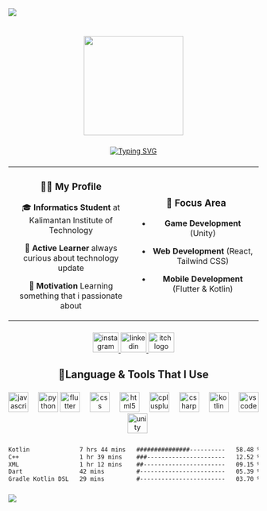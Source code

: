<div>
  <img style="100%" src="https://capsule-render.vercel.app/api?type=waving&height=200&color=gradient&customColorList=12&text=M.%20Sya%27bani%20Nur%20Zain&desc=Software%20Engineer%20|%20Informatics%20Student&descAlignY=67&descSize=25&fontSize=65&fontAlignY=40"  />
</div>

###

<br clear="both">

<div align="center">
  <img height="200" src="https://media1.tenor.com/m/IxFEoZ_X8FYAAAAd/silent-witch-happy.gif"  />
</div>

###

<div align="center">
  <a href="https://git.io/typing-svg"><img src="https://readme-typing-svg.herokuapp.com?font=Fira+Code&pause=1000&color=00E5F7&repeat=false&width=435&lines=Hello+and+welcome%2C+I'm+CrispySpinach%F0%9F%91%8B" alt="Typing SVG" /></a>
</div>

###

<table>
<tr>
<td align="center" width="50%">
  
### 👨‍💻 My Profile
  🎓 **Informatics Student** at Kalimantan Institute of Technology
  
  🌱 **Active Learner** always curious about technology update
  
  🚀 **Motivation** Learning something that i passionate about
  
</td>
<td align="center" width="50%">
  
### 🎯 Focus Area

  - **Game Development** (Unity)
    
  - **Web Development** (React, Tailwind CSS)
    
  - **Mobile Development** (Flutter & Kotlin)
    
</td>
</tr>
</table>

###

<div align="center">
  <a href="https://instagram.com/anyaaa_isosta" target="_blank">
    <img src="https://raw.githubusercontent.com/maurodesouza/profile-readme-generator/master/src/assets/icons/social/instagram/default.svg" width="52" height="40" alt="instagram logo"  />
  </a>
  <a href="www.linkedin.com/in/syabani-nz" target="_blank">
    <img src="https://raw.githubusercontent.com/maurodesouza/profile-readme-generator/master/src/assets/icons/social/linkedin/default.svg" width="52" height="40" alt="linkedin logo"  />
  </a>
  <a href="https://www.youtube.com/watch?v=dQw4w9WgXcQ" target="_blank">
    <img src="https://static.itch.io/images/itchio-textless-white.svg" width="52" height="40" alt="itch logo"  />
  </a>
</div>

###

<h2 align="center">🚀Language & Tools That I Use</h2>

###

<div align="center">
  <img src="https://skillicons.dev/icons?i=js" height="40" alt="javascript logo"  />
  <img width="12" />
  <img src="https://cdn.jsdelivr.net/gh/devicons/devicon/icons/python/python-original.svg" height="40" alt="python logo"  />
  <img src="https://cdn.jsdelivr.net/gh/devicons/devicon/icons/flutter/flutter-original.svg" height="40" alt="flutter logo"  />
  <img width="12" />
  <img src="https://cdn.jsdelivr.net/gh/devicons/devicon/icons/css3/css3-plain.svg" height="40" alt="css logo"  />
  <img width="12" />
  <img src="https://cdn.jsdelivr.net/gh/devicons/devicon/icons/html5/html5-plain.svg" height="40" alt="html5 logo"  />
  <img width="12" />
  <img src="https://cdn.jsdelivr.net/gh/devicons/devicon/icons/cplusplus/cplusplus-plain.svg" height="40" alt="cplusplus logo"  />
  <img width="12" />
  <img src="https://cdn.jsdelivr.net/gh/devicons/devicon/icons/csharp/csharp-plain.svg" height="40" alt="csharp logo"  />
  <img width="12" />
  <img src="https://cdn.jsdelivr.net/gh/devicons/devicon/icons/kotlin/kotlin-original.svg" height="40" alt="kotlin logo"  />
  <img width="12" />
  <img src="https://cdn.jsdelivr.net/gh/devicons/devicon/icons/vscode/vscode-original.svg" height="40" alt="vscode logo"  />
  <img width="12" />
  <img src="https://cdn.jsdelivr.net/gh/devicons/devicon/icons/unity/unity-original.svg" height="40" alt="unity logo"  />
</div>

###

<!--START_SECTION:waka-->

```txt
Kotlin              7 hrs 44 mins   ###############----------   58.48 %
C++                 1 hr 39 mins    ###----------------------   12.52 %
XML                 1 hr 12 mins    ##-----------------------   09.15 %
Dart                42 mins         #------------------------   05.39 %
Gradle Kotlin DSL   29 mins         #------------------------   03.70 %
```

<!--END_SECTION:waka-->

###

<div>
  <img style="100%" src="https://capsule-render.vercel.app/api?type=waving&height=200&color=gradient&customColorList=12&descAlignY=67&descSize=25&fontSize=65&fontAlignY=40&section=footer"  />
</div>

###
